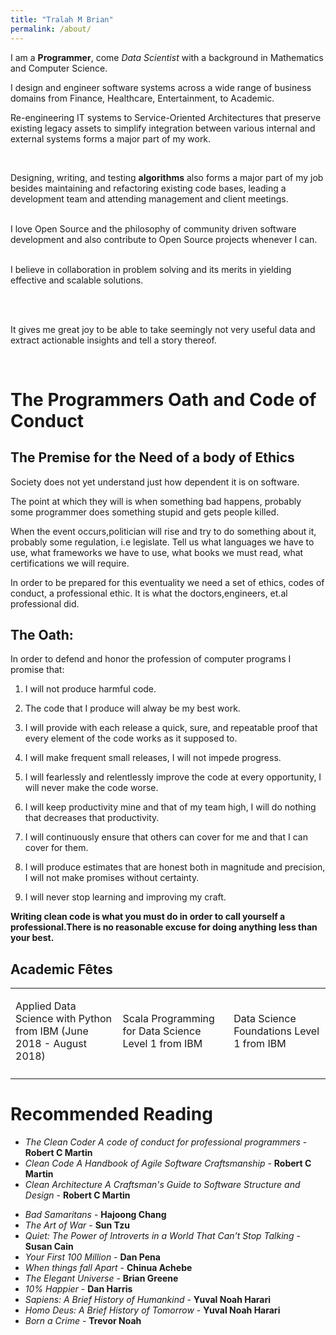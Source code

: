 ```yaml
---
title: "Tralah M Brian"
permalink: /about/
---
```

I am a **Programmer**, come *Data Scientist* with a background in Mathematics and Computer Science.

<div class='intro container-fluid'>
<p>
I design and engineer software systems across a wide range of business  domains from Finance, Healthcare, Entertainment, to Academic.
<br/>

Re-engineering IT systems to Service-Oriented Architectures that preserve existing legacy assets to simplify integration between various internal and external systems forms a major part of my work.

<br/>

Designing, writing, and testing <b>algorithms</b> also forms a major part of my job besides maintaining and refactoring existing code bases, leading a development team and attending management and client meetings.

<br/>
I love Open Source and the philosophy of community driven software development and also contribute to Open Source projects whenever I can.

<br/>
<br/>
</p>
<p>
I believe in collaboration in problem solving and its merits in yielding effective and scalable solutions.
</p>
<br/>
<p>

<br/>
It gives me great joy to be able to take seemingly not very useful data and extract actionable insights and tell a story thereof.
</p>
<br/>
</div>

# The Programmers Oath and Code of Conduct
## The Premise for the Need of a body of Ethics
Society does not yet understand just how dependent it is on software.

The point at which they will is when something bad happens, probably some programmer does something stupid and gets people killed.

When the event occurs,politician will rise and try to do something about it, probably some regulation, i.e legislate. Tell us what languages we have to use, what frameworks we have to use, what books we must read, what certifications we will require.

In order to be prepared for this eventuality we need a set of ethics, codes of conduct, a professional ethic.
It is what the doctors,engineers, et.al professional did.



## The Oath:

In order to defend and honor the profession of computer programs I promise that:

1. I will not produce harmful code.

2. The code that I produce will alway be my best work.

3. I will provide with each release a quick, sure, and repeatable proof that every element of the code works as it supposed to.

4. I will make frequent small releases, I will not impede progress.

5. I will fearlessly and relentlessly improve the code at every opportunity, I will never make the code worse.

6. I will keep productivity mine and that of my team high, I will do nothing that decreases that productivity.

7. I will continuously ensure that others can cover for me and that I can cover for them.

8. I will produce estimates that are honest both in magnitude and precision, I will not make promises without certainty.

9. I will never stop learning and improving my craft.


**Writing clean code is what you must do in order to call yourself a professional.There is no reasonable excuse for doing anything less than your best.**


## Academic Fêtes

<table>
<tr class='row'>
    <td class="col-md-3">
    <p>
        Applied Data Science with Python from IBM (June 2018 - August 2018)
    </p>
<div data-iframe-width="150" data-iframe-height="270" data-share-badge-id="bd35716f-5655-40ca-acb8-6135cdcfaeac"></div>
<script type="text/javascript">
    (function() {
        var s = document.createElement('script');
        s.type = 'text/javascript';
        s.async = true;
        s.src = '//cdn.youracclaim.com/assets/utilities/embed.js';
        var o = document.getElementsByTagName('script')[0];
        o.parentNode.insertBefore(s, o);
    })();
</script>
</td>
<td class="col-md-3">
<p> Scala Programming for Data Science Level 1 from IBM</p>
<div data-iframe-width="150" data-iframe-height="270" data-share-badge-id="7314f7ea-d393-4633-993c-1c4ba96c6b0c" data-share-badge-host="https://www.youracclaim.com"></div>
<script type="text/javascript" async src="//cdn.youracclaim.com/assets/utilities/embed.js"></script>
</td>
<td class='col-md-3'>
<p> Data Science Foundations Level 1 from IBM</p>
<div data-iframe-width="150" data-iframe-height="270"
data-share-badge-id="a22e6a16-eb86-43d9-b60a-c697e2c228b1"></div>
<script type="text/javascript">
(function() {
var s = document.createElement('script');
s.type = 'text/javascript';
s.async = true;
s.src = '//cdn.youracclaim.com/assets/utilities/embed.js';
var o = document.getElementsByTagName('script')[0];
o.parentNode.insertBefore(s, o);
})();
</script>
</td>
</tr>
<tr class='row'>
<td class='col-md-4'>
<div data-iframe-width="150" data-iframe-height="270" data-share-badge-id="4be8057a-7d2b-4f27-af22-3971089b13ab"></div>
<script type="text/javascript">
    (function() {
        var s = document.createElement('script');
        s.type = 'text/javascript';
        s.async = true;
        s.src = '//cdn.youracclaim.com/assets/utilities/embed.js';
        var o = document.getElementsByTagName('script')[0];
        o.parentNode.insertBefore(s, o);
    })();
</script>
</td>
<td class="col-md-4">
<div data-iframe-width="150" data-iframe-height="270"
data-share-badge-id="5a2d54df-d940-4760-9ba2-5bbcc3431061"></div>
<script type="text/javascript">
    (function() {
        var s = document.createElement('script');
        s.type = 'text/javascript';
        s.async = true;
        s.src = '//cdn.youracclaim.com/assets/utilities/embed.js';
        var o = document.getElementsByTagName('script')[0];
        o.parentNode.insertBefore(s, o);
    })();
</script>
</td>
<td class="col-md-4">
<div data-iframe-width="150" data-iframe-height="270"
data-share-badge-id="c27b66a0-e7d5-454c-b529-a30ba3b966a4"></div>
<script type="text/javascript">
    (function() {
        var s = document.createElement('script');
        s.type = 'text/javascript';
        s.async = true;
        s.src = '//cdn.youracclaim.com/assets/utilities/embed.js';
        var o = document.getElementsByTagName('script')[0];
        o.parentNode.insertBefore(s, o);
    })();
</script>
</td>
</tr>
</table>


# Recommended Reading

- *The Clean Coder A code of conduct for professional programmers*  - **Robert C Martin**
- *Clean Code A Handbook of Agile Software Craftsmanship*  - **Robert C Martin**
- *Clean Architecture A Craftsman's Guide to Software Structure and Design*  - **Robert C Martin** <br/>

* *Bad Samaritans* - **Hajoong Chang**
* *The Art of War* - **Sun Tzu**
* *Quiet: The Power of Introverts in a World That Can't Stop Talking* - **Susan Cain**
* *Your First 100 Million* - **Dan Pena**
* *When things fall Apart* - **Chinua Achebe**
* *The Elegant Universe* - **Brian Greene**
* *10% Happier* - **Dan Harris**
* *Sapiens: A Brief History of Humankind* - **Yuval Noah Harari**
* *Homo Deus: A Brief History of Tomorrow* - **Yuval Noah Harari**
* *Born a Crime* - **Trevor Noah**

